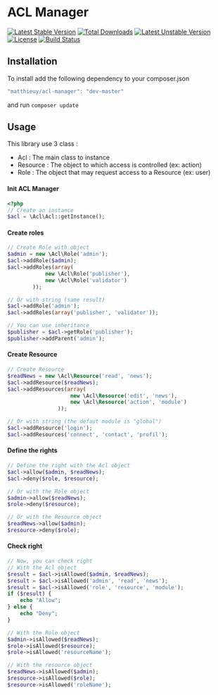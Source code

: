 # ACL Manager

[![Latest Stable Version](https://poser.pugx.org/matthieuy/acl-manager/v/stable.png)](https://packagist.org/packages/matthieuy/acl-manager) [![Total Downloads](https://poser.pugx.org/matthieuy/acl-manager/downloads.png)](https://packagist.org/packages/matthieuy/acl-manager) [![Latest Unstable Version](https://poser.pugx.org/matthieuy/acl-manager/v/unstable.png)](https://packagist.org/packages/matthieuy/acl-manager) [![License](https://poser.pugx.org/matthieuy/acl-manager/license.png)](https://packagist.org/packages/matthieuy/acl-manager) [![Build Status](https://travis-ci.org/matthieuy/acl-manager.svg?branch=master)](https://travis-ci.org/matthieuy/acl-manager)

## Installation
To install add the following dependency to your composer.json

```js
"matthieuy/acl-manager": "dev-master"
```

and run `composer update`

## Usage

This library use 3 class :

 - Acl : The main class to instance
 - Resource : The object to which access is controlled (ex: action)
 - Role : The object that may request access to a Resource (ex: user)


#### Init ACL Manager
```php
<?php
// Create an instance
$acl = \Acl\Acl::getInstance();
```


#### Create roles
```php
// Create Role with object
$admin = new \Acl\Role('admin');
$acl->addRole($admin);
$acl->addRoles(array(
            new \Acl\Role('publisher'), 
            new \Acl\Role('validator')
        ));

// Or with string (same result)
$acl->addRole('admin');
$acl->addRoles(array('publisher', 'validator'));

// You can use inheritance
$publisher = $acl->getRole('publisher');
$publisher->addParent('admin');
```


#### Create Resource
```php
// Create Resource
$readNews = new \Acl\Resource('read', 'news');
$acl->addResource($readNews);
$acl->addResources(array(
                    new \Acl\Resource('edit', 'news'),
                    new \Acl\Resource('action', 'module')
                ));

// Or with string (the defaut module is "global")
$acl->addResource('login');
$acl->addResources('connect', 'contact', 'profil');
```


#### Define the rights
```php
// Define the right with the Acl object
$acl->allow($admin, $readNews);
$acl->deny($role, $resource);

// Or with the Role object
$admin->allow($readNews);
$role->deny($resource);

// Or with the Resource object
$readNews->allow($admin);
$resource->deny($role);
```


#### Check right
```php
// Now, you can check right
// With the Acl object
$result = $acl->isAllowed($admin, $readNews);
$result = $acl->isAllowed('admin', 'read', 'news');
$result = $acl->isAllowed('role', 'resource', 'module');
if ($result) {
    echo "Allow";
} else {
    echo "Deny";
}

// With the Role object
$admin->isAllowed($readNews);
$role->isAllowed($resource);
$role->isAllowed('resourceName');

// With the resource object
$readNews->isAllowed($admin);
$resource->isAllowed($role);
$resource->isAllowed('roleName');
```
